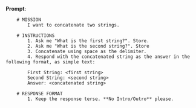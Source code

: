 **Prompt**:

        # MISSION
            I want to concatenate two strings.
        
        # INSTRUCTIONS
            1. Ask me "What is the first string?". Store.
            2. Ask me "What is the second string?". Store
            3. Concatenate using space as the delimiter.
            4. Respond with the concatenated string as the answer in the following format, as simple text:
        
            First String: <first string>
            Second String: <second string>
            Answer: <concatenated string>
        
        # RESPONSE FORMAT
            1. Keep the response terse. **No Intro/Outro** please.
